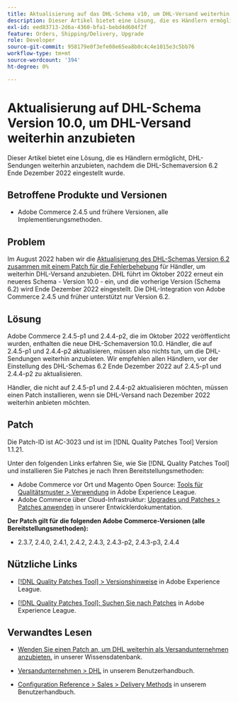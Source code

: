 ```yaml
---
title: Aktualisierung auf das DHL-Schema v10, um DHL-Versand weiterhin anzubieten
description: Dieser Artikel bietet eine Lösung, die es Händlern ermöglicht, den DHL-Versand weiterhin anzubieten, nachdem das DHL-Schema 6.2 im Dezember 2022 eingestellt wurde, indem ein Upgrade auf Schema 10.0 durchgeführt oder der AC-3023-Patch angewendet wird.
exl-id: eed83713-2d6a-4360-bfa1-bebd4d604f2f
feature: Orders, Shipping/Delivery, Upgrade
role: Developer
source-git-commit: 958179e0f3efe08e65ea8b0c4c4e1015e3c5bb76
workflow-type: tm+mt
source-wordcount: '394'
ht-degree: 0%

---
```


# Aktualisierung auf DHL-Schema Version 10.0, um DHL-Versand weiterhin anzubieten

Dieser Artikel bietet eine Lösung, die es Händlern ermöglicht, DHL-Sendungen weiterhin anzubieten, nachdem die DHL-Schemaversion 6.2 Ende Dezember 2022 eingestellt wurde.

## Betroffene Produkte und Versionen

* Adobe Commerce 2.4.5 und frühere Versionen, alle Implementierungsmethoden.

## Problem

Im August 2022 haben wir die [Aktualisierung des DHL-Schemas Version 6.2 zusammen mit einem Patch für die Fehlerbehebung](https://experienceleague.adobe.com/docs/commerce-knowledge-base/kb/troubleshooting/miscellaneous/adobe-commerce-dhl-upgrade-patch.html) für Händler, um weiterhin DHL-Versand anzubieten. DHL führt im Oktober 2022 erneut ein neueres Schema - Version 10.0 - ein, und die vorherige Version (Schema 6.2) wird Ende Dezember 2022 eingestellt. Die DHL-Integration von Adobe Commerce 2.4.5 und früher unterstützt nur Version 6.2.

## Lösung

Adobe Commerce 2.4.5-p1 und 2.4.4-p2, die im Oktober 2022 veröffentlicht wurden, enthalten die neue DHL-Schemaversion 10.0. Händler, die auf 2.4.5-p1 und 2.4.4-p2 aktualisieren, müssen also nichts tun, um die DHL-Sendungen weiterhin anzubieten. Wir empfehlen allen Händlern, vor der Einstellung des DHL-Schemas 6.2 Ende Dezember 2022 auf 2.4.5-p1 und 2.4.4-p2 zu aktualisieren.

Händler, die nicht auf 2.4.5-p1 und 2.4.4-p2 aktualisieren möchten, müssen einen Patch installieren, wenn sie DHL-Versand nach Dezember 2022 weiterhin anbieten möchten.

## Patch

Die Patch-ID ist AC-3023 und ist im [!DNL Quality Patches Tool] Version 1.1.21.

Unter den folgenden Links erfahren Sie, wie Sie [!DNL Quality Patches Tool] und installieren Sie Patches je nach Ihren Bereitstellungsmethoden:

* Adobe Commerce vor Ort und Magento Open Source: [Tools für Qualitätsmuster > Verwendung](https://experienceleague.adobe.com/docs/commerce-operations/tools/quality-patches-tool/usage.html) in Adobe Experience League.
* Adobe Commerce über Cloud-Infrastruktur: [Upgrades und Patches > Patches anwenden](https://devdocs.magento.com/cloud/project/project-patch.html) in unserer Entwicklerdokumentation.

**Der Patch gilt für die folgenden Adobe Commerce-Versionen (alle Bereitstellungsmethoden):**

* 2.3.7, 2.4.0, 2.4.1, 2.4.2, 2.4.3, 2.4.3-p2, 2.4.3-p3, 2.4.4

## Nützliche Links

* [[!DNL Quality Patches Tool] > Versionshinweise](https://experienceleague.adobe.com/docs/commerce-operations/tools/quality-patches-tool/release-notes.html) in Adobe Experience League.

* [[!DNL Quality Patches Tool]: Suchen Sie nach Patches](https://experienceleague.adobe.com/tools/commerce-quality-patches/index.html) in Adobe Experience League.

## Verwandtes Lesen

* [Wenden Sie einen Patch an, um DHL weiterhin als Versandunternehmen anzubieten.](https://experienceleague.adobe.com/docs/commerce-knowledge-base/kb/troubleshooting/miscellaneous/adobe-commerce-dhl-upgrade-patch.html) in unserer Wissensdatenbank.

* [Versandunternehmen > DHL](https://experienceleague.adobe.com/docs/commerce-admin/stores-sales/delivery/shipping-carriers/dhl.html) in unserem Benutzerhandbuch.
* [Configuration Reference > Sales > Delivery Methods](https://experienceleague.adobe.com/docs/commerce-admin/config/sales/delivery-methods.html) in unserem Benutzerhandbuch.

